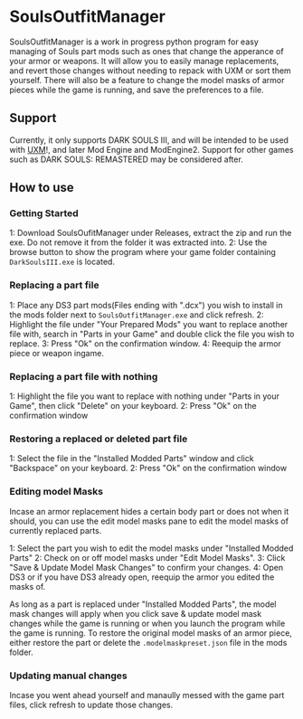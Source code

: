 # SoulsOutfitManager
 
SoulsOutfitManager is a work in progress python program for easy managing of Souls part mods such as ones that change the apperance of your armor or weapons.
It will allow you to easily manage replacements, and revert those changes without needing to repack with UXM or sort them yourself.
There will also be a feature to change the model masks of armor pieces while the game is running, and save the preferences to a file.
 
## Support
Currently, it only supports DARK SOULS III, and will be intended to be used with [UXM](https://www.nexusmods.com/sekiro/mods/26)!, and later Mod Engine and ModEngine2. Support for other games such as DARK SOULS: REMASTERED may be considered after.

## How to use

### Getting Started
1: Download SoulsOufitManager under Releases, extract the zip and run the exe. Do not remove it from the folder it was extracted into.
2: Use the browse button to show the program where your game folder containing ```DarkSoulsIII.exe``` is located. 

### Replacing a part file
1: Place any DS3 part mods(Files ending with ".dcx") you wish to install in the mods folder next to ```SoulsOutfitManager.exe``` and click refresh.
2: Highlight the file under "Your Prepared Mods" you want to replace another file with, search in "Parts in your Game" and double click the file you wish to replace.
3: Press "Ok" on the confirmation window.
4: Reequip the armor piece or weapon ingame.

### Replacing a part file with nothing
1: Highlight the file you want to replace with nothing under "Parts in your Game", then click "Delete" on your keyboard.
2: Press "Ok" on the confirmation window

### Restoring a replaced or deleted part file
1: Select the file in the "Installed Modded Parts" window and click "Backspace" on your keyboard.
2: Press "Ok" on the confirmation window

### Editing model Masks
Incase an armor replacement hides a certain body part or does not when it should, you can use the edit model masks pane to
edit the model masks of currently replaced parts.

1: Select the part you wish to edit the model masks under "Installed Modded Parts"
2: Check on or off model masks under "Edit Model Masks".
3: Click "Save & Update Model Mask Changes" to confirm your changes.
4: Open DS3 or if you have DS3 already open, reequip the armor you edited the masks of.

As long as a part is replaced under "Installed Modded Parts", the model mask changes will apply when you click
save & update model mask changes while the game is running or when you launch the program while the game is running.
To restore the original model masks of an armor piece, either restore the part or delete the ```.modelmaskpreset.json``` file in the mods folder.

### Updating manual changes
Incase you went ahead yourself and manaully messed with the game part files, click refresh to update those changes.
